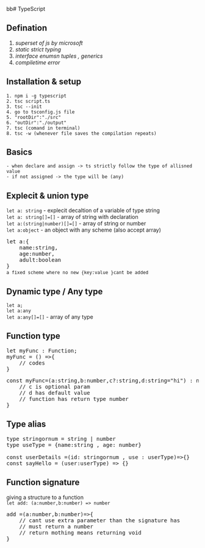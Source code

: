 bb# TypeScript

## Defination

1. _superset of js by microsoft_
2. _static strict typing_
3. _interface enumsn tuples , generics_
4. _compiletime error_

## Installation & setup

    1. npm i -g typescript
    2. tsc script.ts
    3. tsc --init
    4. go to tsconfig.js file
    5. "rootDir":"./src"
    6. "outDir":"./output"
    7. tsc (comand in terminal)
    8. tsc -w (whenever file saves the compilation repeats)

## Basics

    - when declare and assign -> ts strictly follow the type of allisned value
    - if not assigned -> the type will be (any)

## Explecit & union type

`let a: string` - explecit decaltion of a variable of type string </br>
`let a: string[]=[]` - array of string with declaration </br>
`let a:(string|number)[]=[]` - array of string or number </br>
`let a:object` - an object with any scheme (also accept array) </br>

<pre>
let a:{
    name:string,
    age:number,
    adult:boolean
}
<small>a fixed scheme where no new {key:value }cant be added</small>   
</pre>

## Dynamic type / Any type

`let a;` </br>
`let a:any` </br>
`let a:any[]=[]` - array of any type </br>

## Function type

<pre>
let myFunc : Function;
myFunc = () =>{
    // codes
}
</pre>
<pre>
const myFunc=(a:string,b:number,c?:string,d:string="hi") : number =>{
    // c is optional param
    // d has default value
    // function has return type number
}
</pre>

## Type alias

<pre>
type stringornum = string | number
type useType = {name:string , age: number}

const userDetails =(id: stringornum , use : userType)=>{}
const sayHello = (user:userType) => {}
</pre>

## Function signature

giving a structure to a function </br>
`let add: (a:number,b:number) => number` </br>

<pre>
add =(a:number,b:number)=>{
    // cant use extra parameter than the signature has
    // must return a number
    // return mothing means returning void
}
</pre>
